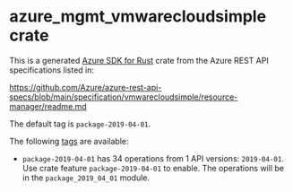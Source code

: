 # azure_mgmt_vmwarecloudsimple crate

This is a generated [Azure SDK for Rust](https://github.com/Azure/azure-sdk-for-rust) crate from the Azure REST API specifications listed in:

https://github.com/Azure/azure-rest-api-specs/blob/main/specification/vmwarecloudsimple/resource-manager/readme.md

The default tag is `package-2019-04-01`.

The following [tags](https://github.com/Azure/azure-sdk-for-rust/blob/main/services/tags.md) are available:

- `package-2019-04-01` has 34 operations from 1 API versions: `2019-04-01`. Use crate feature `package-2019-04-01` to enable. The operations will be in the `package_2019_04_01` module.